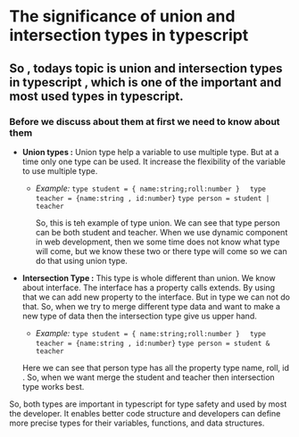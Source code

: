 # The significance of union and intersection types in typescript

## So , todays topic is union and intersection types in typescript , which is one of the important and most used types in typescript.

### Before we discuss about them at first we need to know about them

* **Union types :** Union type help a variable to use multiple type. But at a time only one type can be used. It increase the flexibility of the variable to use multiple type.
   * *Example:* 
   ` type student = { name:string;roll:number }  `
   ` type teacher = {name:string , id:number}`
   `type person = student | teacher`

     So, this is teh example of type union. We can see that type person can be both student and teacher. When we use dynamic component in web development, then we some time does not know what type will come, but we know these two or there type will come so we can do that using union type. 

 * **Intersection Type :** This type is whole different than union. We know about interface. The interface has a property calls extends. By using that we can add new property to the interface. But in type we can not do that. So, when we try to merge different type data and want to make a new type of data then the intersection type give us upper hand. 
      * *Example:* 
   ` type student = { name:string;roll:number }  `
   ` type teacher = {name:string , id:number}`
   `type person = student & teacher`
    
   Here we can see that person type has all the property type name, roll, id . So, when we want merge the student and teacher then intersection type works best.

So, both types are important in typescript for type safety and used by most the developer. It enables better code structure and developers can define more precise types for their variables, functions, and data structures.

 


 